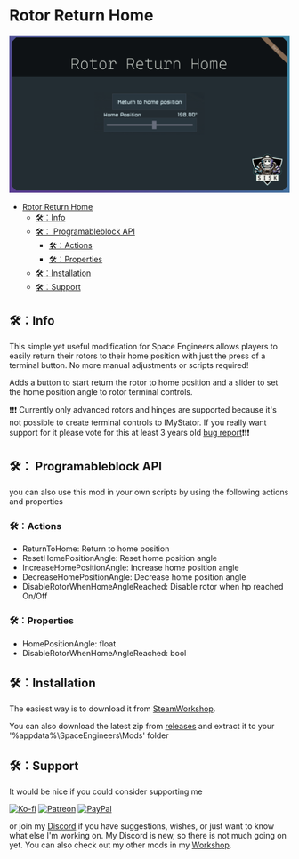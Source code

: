 ﻿# Rotor Return Home
![RotorReturnHome](./Mod/thumb.png)

- [Rotor Return Home](#rotor-return-home)
  - [🛠︰Info](#info)
  - [🛠︰ Programableblock API](#-programableblock-api)
    - [🛠︰Actions](#actions)
    - [🛠︰Properties](#properties)
  - [🛠︰Installation](#installation)
  - [🛠︰Support](#support)

## 🛠︰Info

This simple yet useful modification for Space Engineers allows players to easily return their rotors to their home position with just the press of a terminal button.
No more manual adjustments or scripts required!

Adds a button to start return the rotor to home position and a slider to set the home position angle to rotor terminal controls.

❗❗❗ Currently only advanced rotors and hinges are supported because it's not possible to create terminal controls to IMyStator.
If you really want support for it please vote for this at least 3 years old [bug report](https://support.keenswh.com/spaceengineers/pc/topic/mod-api-terminal-controls-cannot-be-added-to-rotors)❗❗❗

## 🛠︰ Programableblock API

you can also use this mod in your own scripts by using the following actions and properties

### 🛠︰Actions

* ReturnToHome: Return to home position
* ResetHomePositionAngle: Reset home position angle
* IncreaseHomePositionAngle: Increase home position angle
* DecreaseHomePositionAngle: Decrease home position angle
* DisableRotorWhenHomeAngleReached: Disable rotor when hp reached On/Off

### 🛠︰Properties

* HomePositionAngle: float
* DisableRotorWhenHomeAngleReached: bool

## 🛠︰Installation

The easiest way is to download it from [SteamWorkshop](https://steamcommunity.com/sharedfiles/filedetails/?id=1475392343).

You can also download the latest zip from [releases](https://github.com/SiskSjet/RotorReturnHome/releases) and extract it to your '%appdata%\SpaceEngineers\Mods' folder

## 🛠︰Support

It would be nice if you could consider supporting me 

[![Ko-fi](https://steamuserimages-a.akamaihd.net/ugc/2287333413738438809/074D2B10C793252F866EEB91EC748E0E8B3C3210/?imw=64&imh=64&ima=fit&impolicy=Letterbox&letterbox=false)](https://ko-fi.com/sisksjet) [![Patreon](https://steamuserimages-a.akamaihd.net/ugc/2287333413738613768/8FE59EC78463E3EFA52D59347D83D3C9838BF6E6/?imw=64&imh=64&ima=fit&impolicy=Letterbox&letterbox=false)](https://patreon.com/sisk) [![PayPal](https://steamuserimages-a.akamaihd.net/ugc/2287333413738619680/36B89C41163487AD5BFB13B2C673E0F153171D29/?imw=64&imh=64&ima=fit&impolicy=Letterbox&letterbox=true)](https://paypal.me/sisksjet)

or join my [Discord](https://discord.gg/2s22YCqSFg) if you have suggestions, wishes, or just want to know what else I'm working on. My Discord is new, so there is not much going on yet.
You can also check out my other mods in my [Workshop](https://steamcommunity.com/id/sisksjet/myworkshopfiles/?appid=244850).
